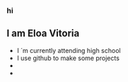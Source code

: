 ### hi

 I am Eloa Vitoria 
-

- I ´m currently attending high school
- I use github to make some projects 
- 
- 

